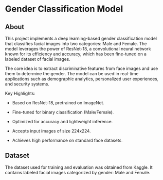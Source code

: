 
# Gender Classification Model

## About
This project implements a deep learning-based gender classification model that classifies facial images into two categories: Male and Female. The model leverages the power of ResNet-18, a convolutional neural network known for its efficiency and accuracy, which has been fine-tuned on a labeled dataset of facial images.

The core idea is to extract discriminative features from face images and use them to determine the gender. The model can be used in real-time applications such as demographic analytics, personalized user experiences, and security systems.

Key Highlights:

- Based on ResNet-18, pretrained on ImageNet.

- Fine-tuned for binary classification (Male/Female).

- Optimized for accuracy and lightweight inference.

- Accepts input images of size 224x224.

- Achieves high performance on standard face datasets.





## Dataset
The dataset used for training and evaluation was obtained from Kaggle. It contains labeled facial images categorized by gender: Male and Female.


